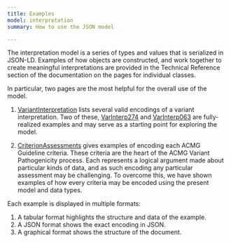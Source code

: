 ```yaml
---
title: Examples
model: interpretation
summary: How to use the JSON model

---
```


The interpretation model is a series of types and values that is serialized in JSON-LD.  Examples of how objects are constructed, and work together to create meaningful interpretations are provided in the Technical Reference section of the documentation on the pages for individual classes.

In particular, two pages are the most helpful for the overall use of the model.

1. [VariantInterpretation](../tech/entity_definitions/core/variant_interpretation.html) lists several valid encodings of a variant interpretation.  Two of these, [VarInterp274](../tech/details/details.html#CG-EX:VarInterp274) and [VarInterp063](../tech/details/details.html#CG-EX:VarInterp063) are fully-realized examples and may serve as a starting point for exploring the model.

2. [CriterionAssessments](../tech/entity_definitions/core/criterion_assessment.html) gives examples of encoding each ACMG Guideline criteria.   These criteria are the heart of the ACMG Variant Pathogenicity process.  Each represents a logical argument made about particular kinds of data, and as such encoding any particular assessment may be challenging.   To overcome this, we have shown examples of how every criteria may be encoded using the present model and data types.

Each example is displayed in multiple formats: 
1. A tabular format highlights the structure and data of the example.
2. A JSON format shows the exact encoding in JSON.
3. A graphical format shows the structure of the document.
